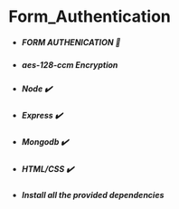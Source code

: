 # Form_Authentication

- ##### FORM AUTHENICATION :memo:
- ##### aes-128-ccm Encryption 
- ##### Node :heavy_check_mark:
- ##### Express :heavy_check_mark:
- ##### Mongodb :heavy_check_mark:
- ##### HTML/CSS :heavy_check_mark:
- ##### Install all the provided dependencies
